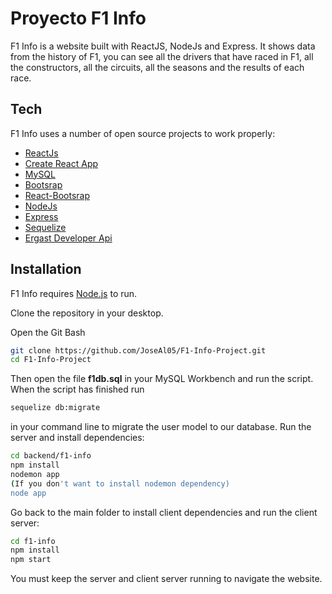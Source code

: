 # Proyecto F1 Info
F1 Info is a website built with ReactJS, NodeJs and Express. It shows data from the history of F1, you can see all the drivers that have raced in F1, all the constructors, all the circuits, all the seasons and the results of each race.

## Tech

F1 Info uses a number of open source projects to work properly:

- [ReactJs]
- [Create React App]
- [MySQL]
- [Bootsrap]
- [React-Bootsrap]
- [NodeJs]
- [Express]
- [Sequelize]
- [Ergast Developer Api]


## Installation

F1 Info requires [Node.js](https://nodejs.org/) to run.

Clone the repository in your desktop.

Open the Git Bash

```sh
git clone https://github.com/JoseAl05/F1-Info-Project.git
cd F1-Info-Project
```
Then open the file **f1db.sql** in your MySQL Workbench and run the script.
When the script has finished run
```sh
sequelize db:migrate
```
in your command line to migrate the user model to our database.
Run the server and install dependencies:
```sh
cd backend/f1-info
npm install
nodemon app
(If you don't want to install nodemon dependency)
node app
```
Go back to the main folder to install client dependencies and run the client server:
```sh
cd f1-info
npm install
npm start
```
You must keep the server and client server running to navigate the website.

[ReactJs]: <https://reactjs.org/>
[Create React App]:<https://create-react-app.dev/>
[MySQL]:<https://www.mysql.com/>
[React-Bootsrap]:<https://react-bootstrap.github.io/>
[Bootsrap]:<https://getbootstrap.com/>
[NodeJs]: <http://nodejs.org>
[Express]:<http://expressjs.com/>
[Sequelize]:<https://sequelize.org/v6/>
[Ergast Developer Api]:<http://ergast.com/mrd/>
